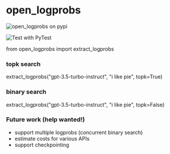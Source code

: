 # open_logprobs

![open_logprobs on pypi](https://badge.fury.io/py/language-tool-python.svg)

![Test with PyTest](https://github.com/justinchiu/open_logprobs/workflows/Test%20with%20PyTest/badge.svg)

from open_logprobs import extract_logprobs
### topk search
extract_logprobs("gpt-3.5-turbo-instruct", "i like pie", topk=True)

### binary search
extract_logprobs("gpt-3.5-turbo-instruct", "i like pie", topk=False)


### Future work (help wanted!)

- support multiple logprobs (concurrent binary search)
- estimate costs for various APIs
- support checkpointing
